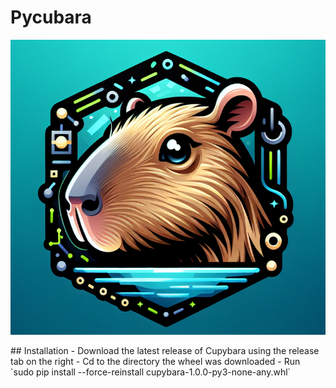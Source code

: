 # Pycubara
<p align="center">
  <img src="https://github.com/jbrhm/CudaLibrary/blob/main/data/Cupybara.png" />
</p>
## Installation
- Download the latest release of Cupybara using the release tab on the right
- Cd to the directory the wheel was downloaded
- Run `sudo pip install --force-reinstall cupybara-1.0.0-py3-none-any.whl`